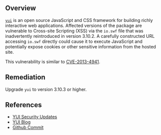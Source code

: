 ## Overview
[`yui`](https://www.npmjs.com/package/yui) is an open source JavaScript and CSS framework for building richly interactive web applications.
Affected versions of the package are vulnerable to Cross-site Scripting (XSS) via the `io.swf` file that was inadvertently reintroduced in version 3.10.2. A carefully constructed URL accessing `io.swf` directly could cause it to execute JavaScript and potentially expose cookies or other sensitive information from the hosted site.

This vulnerability is similar to [CVE-2013-4941](https://snyk.io/vuln/npm:yui:20130515).

## Remediation
Upgrade `yui` to version 3.10.3 or higher.

## References
- [YUI Security Updates](http://yuilibrary.com/support/20130515-vulnerability/)
- [YUI Blog](http://yuiblog.com/blog/2013/06/06/yui-3-10-3-released-to-fix-reintroduced-swf-vulnerability/)
- [Github Commit](https://github.com/yui/yui3/commit/da0d3a401ebf5a9cfab30e9ca7621aaf73ace79c)

